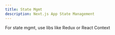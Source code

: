 ```yaml
---
title: State Mgmt
description: Next.js App State Management
---
```


For state mgmt, use libs like Redux or React Context
